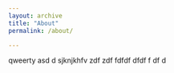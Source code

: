 ```yaml
---
layout: archive
title: "About"
permalink: /about/

---
```




qweerty
asd d sjknjkhfv 
zdf
zdf
 fdfdf
 dfdf f df d 

